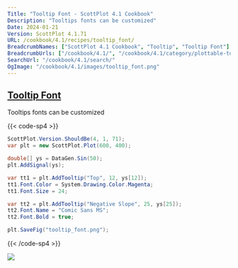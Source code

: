 ```yaml
---
Title: "Tooltip Font - ScottPlot 4.1 Cookbook"
Description: "Tooltips fonts can be customized"
Date: 2024-01-21
Version: ScottPlot 4.1.71
URL: /cookbook/4.1/recipes/tooltip_font/
BreadcrumbNames: ["ScottPlot 4.1 Cookbook", "Tooltip", "Tooltip Font"]
BreadcrumbUrls: ["/cookbook/4.1/", "/cookbook/4.1/category/plottable-tooltip", "/cookbook/4.1/recipes/tooltip_font/"]
SearchUrl: "/cookbook/4.1/search/"
OgImage: "/cookbook/4.1/images/tooltip_font.png"
---
```


<h2><a id='tooltip-font' href='/cookbook/4.1/recipes/tooltip_font/'>Tooltip Font</a></h2>

Tooltips fonts can be customized

{{< code-sp4 >}}

```cs
ScottPlot.Version.ShouldBe(4, 1, 71);
var plt = new ScottPlot.Plot(600, 400);

double[] ys = DataGen.Sin(50);
plt.AddSignal(ys);

var tt1 = plt.AddTooltip("Top", 12, ys[12]);
tt1.Font.Color = System.Drawing.Color.Magenta;
tt1.Font.Size = 24;

var tt2 = plt.AddTooltip("Negative Slope", 25, ys[25]);
tt2.Font.Name = "Comic Sans MS";
tt2.Font.Bold = true;

plt.SaveFig("tooltip_font.png");
```

{{< /code-sp4 >}}

<img src='../../images/tooltip_font.png' class='d-block mx-auto my-5' />


